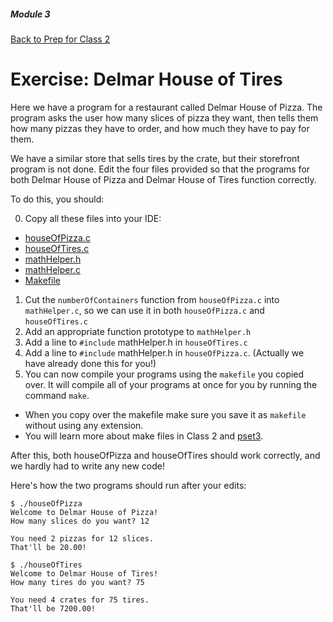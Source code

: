 ##### Module 3
[Back to Prep for Class 2](../../class2-prep#compiling-header-files)

# Exercise: Delmar House of Tires

Here we have a program for a restaurant called Delmar House of Pizza. The program asks the user how many slices of pizza they want, then tells them how many pizzas they have to order, and how much they have to pay for them.

We have a similar store that sells tires by the crate, but their storefront program is not done. Edit the four files provided so that the programs for both Delmar House of Pizza and Delmar House of Tires function correctly.

To do this, you should:

0. Copy all these files into your IDE:
  * [houseOfPizza.c](./houseofpizza.html)
  * [houseOfTires.c](./houseoftires.html)
  * [mathHelper.h](./mathhelperheader.html)
  * [mathHelper.c](./mathhelper.html)
  * [Makefile](./Makefile.html)
1. Cut the `numberOfContainers` function from `houseOfPizza.c` into `mathHelper.c`, so we can use it in both `houseOfPizza.c` and `houseOfTires.c`
2. Add an appropriate function prototype to `mathHelper.h`
3. Add a line to `#include` mathHelper.h in `houseOfTires.c`
4. Add a line to `#include` mathHelper.h in `houseOfPizza.c`. (Actually we have already done this for you!)
5. You can now compile your programs using the `makefile` you copied over.  It will compile all of your programs at once for you by running the command `make`.  
 * When you copy over the makefile make sure you save it as `makefile` without using any extension. 
 * You will learn more about make files in Class 2 and [pset3](../../problem-set).


After this, both houseOfPizza and houseOfTires should work correctly, and we hardly had to write any new code!

Here's how the two programs should run after your edits:

```nohighlight
$ ./houseOfPizza
Welcome to Delmar House of Pizza!
How many slices do you want? 12

You need 2 pizzas for 12 slices.
That'll be 20.00!
```

```nohighlight
$ ./houseOfTires
Welcome to Delmar House of Tires!
How many tires do you want? 75

You need 4 crates for 75 tires.
That'll be 7200.00!
```
